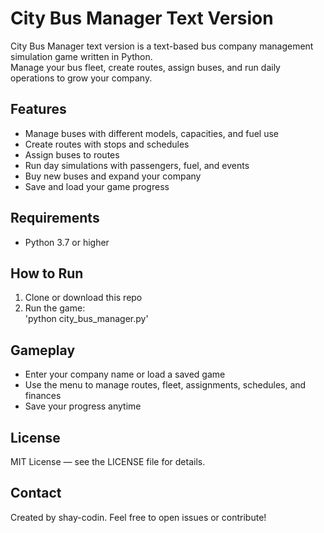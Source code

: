 # City Bus Manager Text Version

City Bus Manager text version is a text-based bus company management simulation game written in Python.  
Manage your bus fleet, create routes, assign buses, and run daily operations to grow your company.

## Features

- Manage buses with different models, capacities, and fuel use  
- Create routes with stops and schedules  
- Assign buses to routes  
- Run day simulations with passengers, fuel, and events  
- Buy new buses and expand your company  
- Save and load your game progress  

## Requirements

- Python 3.7 or higher

## How to Run

1. Clone or download this repo  
2. Run the game:  
'python city_bus_manager.py'

## Gameplay
- Enter your company name or load a saved game
- Use the menu to manage routes, fleet, assignments, schedules, and finances
- Save your progress anytime

## License
MIT License — see the LICENSE file for details.

## Contact
Created by shay-codin. Feel free to open issues or contribute!

